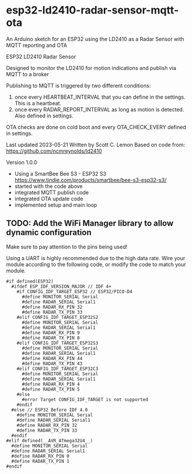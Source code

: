 # esp32-ld2410-radar-sensor-mqtt-ota
An Arduino sketch for an ESP32 using the LD2410 as a Radar Sensor with MQTT reporting and OTA

ESP32 LD2410 Radar Sensor

Designed to monitor the LD2410 for motion indications and publish via MQTT to a broker

Publishing to MQTT is triggered by two different conditions:
 1. once every HEARTBEAT_INTERVAL that you can define in the settings.  This is a heartbeat.
 2. once every RADAR_REPORT_INTERVAL as long as motion is detected. Also defined in settings.

OTA checks are done on cold boot and every OTA_CHECK_EVERY defined in settings.

 Last updated 2023-05-21
 Written by Scott C. Lemon
 Based on code from:
         https://github.com/ncmreynolds/ld2410

Version 1.0.0
 - Using a SmartBee Bee S3 - ESP32 S3
     https://www.tindie.com/products/smartbee/bee-s3-esp32-s3/
 - started with the code above
 - integrated MQTT publish code
 - integrated OTA update code
 - implemented setup and main loop

TODO:
   Add the WiFi Manager library to allow dynamic configuration
---------------------------------------------------
Make sure to pay attention to the pins being used!

Using a UART is highly recommended due to the high data rate.  Wire your module according to the
following code, or modify the code to match your module.

```
#if defined(ESP32)
  #ifdef ESP_IDF_VERSION_MAJOR // IDF 4+
    #if CONFIG_IDF_TARGET_ESP32 // ESP32/PICO-D4
      #define MONITOR_SERIAL Serial
      #define RADAR_SERIAL Serial1
      #define RADAR_RX_PIN 32
      #define RADAR_TX_PIN 33
    #elif CONFIG_IDF_TARGET_ESP32S2
      #define MONITOR_SERIAL Serial
      #define RADAR_SERIAL Serial1
      #define RADAR_RX_PIN 9
      #define RADAR_TX_PIN 8
    #elif CONFIG_IDF_TARGET_ESP32S3
      #define MONITOR_SERIAL Serial
      #define RADAR_SERIAL Serial1
      #define RADAR_RX_PIN 44
      #define RADAR_TX_PIN 43
    #elif CONFIG_IDF_TARGET_ESP32C3
      #define MONITOR_SERIAL Serial
      #define RADAR_SERIAL Serial1
      #define RADAR_RX_PIN 4
      #define RADAR_TX_PIN 5
    #else 
      #error Target CONFIG_IDF_TARGET is not supported
    #endif
  #else // ESP32 Before IDF 4.0
    #define MONITOR_SERIAL Serial
    #define RADAR_SERIAL Serial1
    #define RADAR_RX_PIN 32
    #define RADAR_TX_PIN 33
  #endif
#elif defined(__AVR_ATmega32U4__)
  #define MONITOR_SERIAL Serial
  #define RADAR_SERIAL Serial1
  #define RADAR_RX_PIN 0
  #define RADAR_TX_PIN 1
#endif
```
